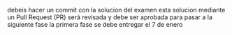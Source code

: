 debeis hacer un commit con la solucion del examen
esta solucion mediante un Pull Request (PR) será revisada y debe ser aprobada para pasar a la siguiente fase
la primera fase se debe entregar el 7 de enero
